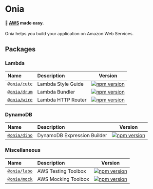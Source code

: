 # Onia

#### 🚀 [AWS](https://aws.amazon.com) made easy.

Onia helps you build your application on Amazon Web Services.

## Packages

### Lambda

| Name                                                                    | Description        |                                               Version                                               |
|:------------------------------------------------------------------------|:-------------------|:---------------------------------------------------------------------------------------------------:|
| [`@onia/cute`](https://github.com/spridev/onia/tree/main/packages/cute) | Lambda Style Guide | [![npm version](https://img.shields.io/npm/v/@onia/cute)](https://www.npmjs.com/package/@onia/cute) |
| [`@onia/drum`](https://github.com/spridev/onia/tree/main/packages/drum) | Lambda Bundler     | [![npm version](https://img.shields.io/npm/v/@onia/drum)](https://www.npmjs.com/package/@onia/drum) |
| [`@onia/wire`](https://github.com/spridev/onia/tree/main/packages/wire) | Lambda HTTP Router | [![npm version](https://img.shields.io/npm/v/@onia/wire)](https://www.npmjs.com/package/@onia/wire) |

### DynamoDB

| Name                                                                    | Description                 |                                               Version                                               |
|:------------------------------------------------------------------------|:----------------------------|:---------------------------------------------------------------------------------------------------:|
| [`@onia/dino`](https://github.com/spridev/onia/tree/main/packages/dino) | DynamoDB Expression Builder | [![npm version](https://img.shields.io/npm/v/@onia/dino)](https://www.npmjs.com/package/@onia/dino) |

### Miscellaneous

| Name                                                                    | Description         |                                               Version                                               |
|:------------------------------------------------------------------------|:--------------------|:---------------------------------------------------------------------------------------------------:|
| [`@onia/labo`](https://github.com/spridev/onia/tree/main/packages/labo) | AWS Testing Toolbox | [![npm version](https://img.shields.io/npm/v/@onia/labo)](https://www.npmjs.com/package/@onia/labo) |
| [`@onia/mock`](https://github.com/spridev/onia/tree/main/packages/mock) | AWS Mocking Toolbox | [![npm version](https://img.shields.io/npm/v/@onia/mock)](https://www.npmjs.com/package/@onia/mock) |
